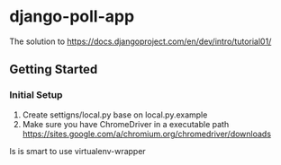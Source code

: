 django-poll-app
===============

The solution to https://docs.djangoproject.com/en/dev/intro/tutorial01/

Getting Started
---------------

### Initial Setup ###
1. Create settigns/local.py base on local.py.example
2. Make sure you have ChromeDriver in a executable path  https://sites.google.com/a/chromium.org/chromedriver/downloads

Is is smart to use virtualenv-wrapper
